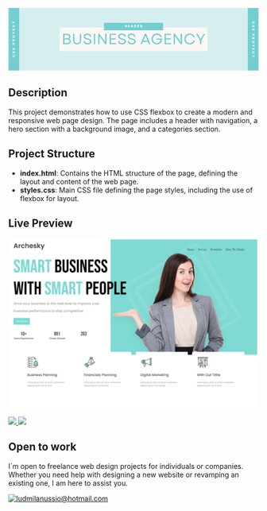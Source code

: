 ![alt text](./img/business-agency-banner.png)


## Description
This project demonstrates how to use CSS flexbox to create a modern and responsive web page design. The page includes a header with navigation, a hero section with a background image, and a categories section.

## Project Structure
- **index.html**: Contains the HTML structure of the page, defining the layout and content of the web page.
- **styles.css**: Main CSS file defining the page styles, including the use of flexbox for layout.



## Live Preview 
![bussines agency](./img/business-agency-preview.png)

<a href="https://github.com/Ludmila-nus/header-bussines-agency" target="_blank">
    <img src="https://img.shields.io/static/v1?label=|&message=VIEW CODE&color=%237EDAD2&style=plastic&logo=github&logo-color=white"/>

</a>  
<a href="https://ludmila-nus.github.io/header-bussines-agency/" target="_blank">
    <img src="https://img.shields.io/static/v1?label=|&message=VIEW WEBSITE&color=%237EDAD2&style=plastic&logo=wordpress&logo-color=white"/>
</a>

## Open to work

I´m open to freelance web design projects for individuals or companies. Whether you need help with designing a new website or revamping an existing one, I am here to assist you. 


[![ludmilanussio@hotmail.com](https://img.shields.io/badge/Email%20personal-white?style=for-the-badge&logo=gmail&logoColor=white&label=ludmilanussio@hotmail.com&labelColor=black&color=%237EDAD2)](mailto:ludmilanussio@hotmail.com)

